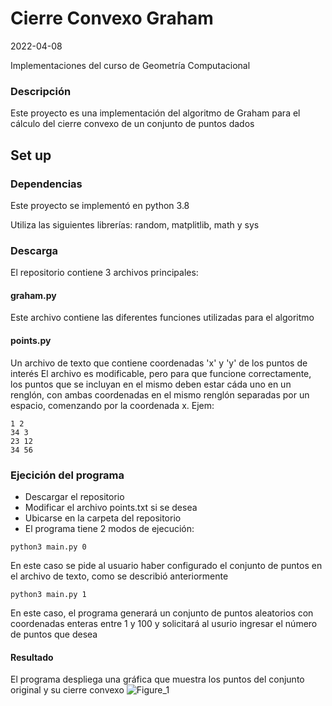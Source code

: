 # Cierre Convexo Graham
2022-04-08

Implementaciones del curso de Geometría Computacional 


### Descripción
Este proyecto es una implementación del algoritmo de Graham para el cálculo del cierre convexo de un conjunto de puntos dados


## Set up

### Dependencias

Este proyecto se implementó en python 3.8

Utiliza las siguientes librerías:
    random, matplitlib, math y sys 

### Descarga 
El repositorio contiene 3 archivos principales:

#### graham.py 
Este archivo contiene las diferentes funciones utilizadas para el algoritmo 
#### points.py
Un archivo de texto que contiene coordenadas 'x' y 'y' de los puntos de interés
El archivo es modificable, pero para que funcione correctamente, los puntos que se incluyan en el mismo deben estar cáda uno en un renglón, con ambas coordenadas en el mismo renglón separadas por un espacio, comenzando por la coordenada x. 
Ejem:
```
1 2
34 3
23 12
34 56
```

### Ejecición del programa

* Descargar el repositorio
* Modificar el archivo points.txt si se desea
* Ubicarse en la carpeta del repositorio 
* El programa tiene 2 modos de ejecución: 
```
python3 main.py 0
```
En este caso se pide al usuario haber configurado el conjunto de puntos en el archivo de texto, como se describió anteriormente

```
python3 main.py 1
```
En este caso, el programa generará un conjunto de puntos aleatorios con coordenadas enteras entre 1 y 100 y solicitará al usurio ingresar el número de puntos que desea

#### Resultado 
El programa despliega una gráfica que muestra los puntos del conjunto original y su cierre convexo 
![Figure_1](https://user-images.githubusercontent.com/79530376/162401554-36cf629b-4ebf-4345-882b-9c772bf60743.png)
